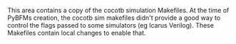 
This area contains a copy of the cocotb simulation Makefiles. 
At the time of PyBFMs creation, the cocotb sim makefiles 
didn't provide a good way to control the flags passed to some
simulators (eg Icarus Verilog). These Makefiles contain 
local changes to enable that.
